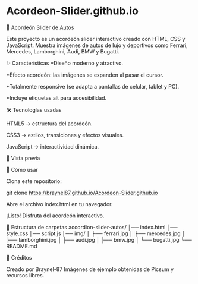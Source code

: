 # Acordeon-Slider.github.io

🚗 Acordeón Slider de Autos

Este proyecto es un acordeón slider interactivo creado con HTML, CSS y JavaScript.
Muestra imágenes de autos de lujo y deportivos como Ferrari, Mercedes, Lamborghini, Audi, BMW y Bugatti.

✨ Características
*Diseño moderno y atractivo.

*Efecto acordeón: las imágenes se expanden al pasar el cursor.

*Totalmente responsive (se adapta a pantallas de celular, tablet y PC).

*Incluye etiquetas alt para accesibilidad.

🛠️ Tecnologías usadas

HTML5 → estructura del acordeón.

CSS3 → estilos, transiciones y efectos visuales.

JavaScript → interactividad dinámica.

📸 Vista previa

🚀 Cómo usar

Clona este repositorio:

git clone https://braynel87.github.io/Acordeon-Slider.github.io


Abre el archivo index.html en tu navegador.

¡Listo! Disfruta del acordeón interactivo.

📂 Estructura de carpetas
accordion-slider-autos/
│── index.html
│── style.css
│── script.js
│── img/
│    ├── ferrari.jpg
│    ├── mercedes.jpg
│    ├── lamborghini.jpg
│    ├── audi.jpg
│    ├── bmw.jpg
│    └── bugatti.jpg
└── README.md

🙌 Créditos

Creado por Braynel-87
Imágenes de ejemplo obtenidas de Picsum
 y recursos libres.
